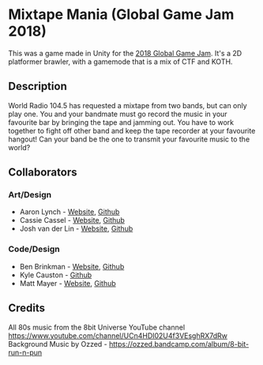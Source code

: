 # Mixtape Mania (Global Game Jam 2018)

This was a game made in Unity for the [2018 Global Game Jam](https://globalgamejam.org/2018/games/mixtape-mania). It's a 2D platformer brawler, with a gamemode that is a mix of CTF and KOTH.

## Description
World Radio 104.5 has requested a mixtape from two bands, but can only play one. You and your bandmate must go record the music in your favourite bar by bringing the tape and jamming out. You have to work together to fight off other band and keep the tape recorder at your favourite hangout! Can your band be the one to transmit your favourite music to the world?

## Collaborators
### Art/Design
+ Aaron Lynch - [Website](http://www.aaronlynch5.com/), [Github](https://github.com/aaronlynch5/)
+ Cassie Cassel - [Website](http://casselldesign.ca/), [Github](https://github.com/casselloma/)
+ Josh van der Lin - [Website](https://joshvdl.myportfolio.com/), [Github](https://github.com/joshvdl/)

### Code/Design
+ Ben Brinkman - [Website](http://ben.brinkmanfamily.ca/), [Github](https://github.com/benbrinkman/)
+ Kyle Causton - [Github](https://github.com/kylecauston/)
+ Matt Mayer - [Website](http://magneseus.com/), [Github](https://github.com/Magneseus/)

## Credits
All 80s music from the 8bit Universe YouTube channel https://www.youtube.com/channel/UCn4HDI02U4f3VEsghRX7dRw
Background Music by Ozzed - https://ozzed.bandcamp.com/album/8-bit-run-n-pun
